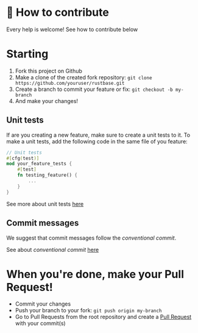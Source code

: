 # 🔗 How to contribute
Every help is welcome! See how to contribute below

# Starting
 1. Fork this project on Github
 2. Make a clone of the created fork repository: `git clone https://github.com/youruser/rustbase.git`
 3. Create a branch to commit your feature or fix: `git checkout -b my-branch`
 4. And make your changes!

## Unit tests
If are you creating a new feature, make sure to create a unit tests to it. To make a unit tests, add the following code in the same file of you feature: 
```rust
// Unit tests
#[cfg(test)]
mod your_feature_tests {
    #[test]
    fn testing_feature() {
        ...
    }
}
```

See more about unit tests [here](https://doc.rust-lang.org/rust-by-example/testing/unit_testing.html)

## Commit messages
We suggest that commit messages follow the *conventional commit*.

See about *conventional commit* [here](https://www.conventionalcommits.org/en/v1.0.0/)

# When you're done, make your Pull Request!
  * Commit your changes
  * Push your branch to your fork: `git push origin my-branch`
  * Go to Pull Requests from the root repository and create a [Pull Request](https://github.com/rustbase/rustbase/pulls) with your commit(s)